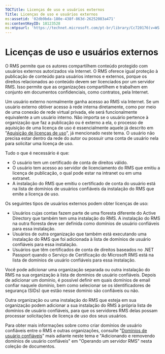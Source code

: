 ```yaml
---
TOCTitle: Licenças de uso e usuários externos
Title: Licenças de uso e usuários externos
ms:assetid: '02db9bda-180e-438f-863d-26252083a471'
ms:contentKeyID: 18123528
ms:mtpsurl: 'https://technet.microsoft.com/pt-br/library/Cc720176(v=WS.10)'
---
```


Licenças de uso e usuários externos
===================================

O RMS permite que os autores compartilhem conteúdo protegido com usuários externos autorizados via Internet. O RMS oferece igual proteção à publicação de conteúdo para usuários internos e externos, porque os direitos relacionados ao conteúdo devem ser licenciados por um servidor RMS. Isso permite que as organizações compartilhem e trabalhem em conjunto em documentos confidenciais, como contratos, pela Internet.

Um usuário externo normalmente ganha acesso ao RMS via Internet. Se um usuário externo obtiver acesso à rede interna diretamente, como por meio de uma conexão de rede virtual privada, ele será funcionalmente equivalente a um usuário interno. Não importa se o usuário pertence à organização que faz a publicação ou é externo a ela, o processo de aquisição de uma licença de uso é essencialmente aquele já descrito em "[Aquisição de licenças de uso](https://technet.microsoft.com/0b6cde34-418a-4dee-9d27-b65b93b535ac)", já mencionado neste tema. O usuário não precisa estar dentro da rede do autor ou possuir uma conta de usuário nela para solicitar uma licença de uso.

Tudo o que é necessário é que:

-   O usuário tem um certificado de conta de direitos válido.
-   O usuário tem acesso ao servidor de licenciamento do RMS que emitiu a licença de publicação, o qual pode estar na intranet ou em uma extranet.
-   A instalação do RMS que emitiu o certificado de conta do usuário está na lista de domínios de usuários confiáveis da instalação do RMS que emite a licença de uso.

Os seguintes tipos de usuários externos podem obter licenças de uso:

-   Usuários cujas contas fazem parte de uma floresta diferente do Active Directory que também tem uma instalação do RMS. A instalação do RMS na outra floresta deve ser definida como domínios de usuário confiáveis para essa instalação.
-   Usuários de outra organização que também está executando uma instalação do RMS que foi adicionada à lista de domínios de usuário confiáveis para essa instalação.
-   Usuários que têm certificados de conta de direitos baseados no .NET Passport quando o Serviço de Certificação do Microsoft RMS está na lista de domínios de usuário confiáveis para essa instalação.

Você pode adicionar uma organização separada ou outra instalação do RMS na sua organização à lista de domínios de usuário confiáveis. Depois de adicionar um domínio, é possível definir em quais domínios de email confiar naquele domínio, bem como selecionar se os identificadores de segurança (SIDs) que estão nesse domínio são confiáveis ou não.

Outra organização ou uma instalação do RMS que esteja em sua organização podem adicionar a sua instalação do RMS à própria lista de domínios de usuário confiáveis, para que os servidores RMS delas possam processar solicitações de licença de uso dos seus usuários.

Para obter mais informações sobre como criar domínios de usuário confiáveis entre o RMS e outras organizações, consulte "[Domínios de usuário confiáveis](https://technet.microsoft.com/a09b883f-f455-4c46-a4fd-d37b689e1d24)" mais adiante neste tema e "Adicionando e removendo domínios de usuário confiáveis" em "Operando um servidor RMS" nesta coleção de documentos.
